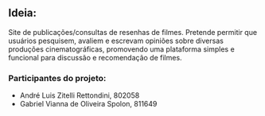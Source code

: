 ## Ideia:

Site de publicações/consultas de resenhas de filmes. Pretende permitir que usuários pesquisem, avaliem e escrevam opiniões sobre diversas produções cinematográficas, promovendo uma plataforma simples e funcional para discussão e recomendação de filmes.

### Participantes do projeto:

- André Luis Zitelli Rettondini, 802058
- Gabriel Vianna de Oliveira Spolon, 811649
